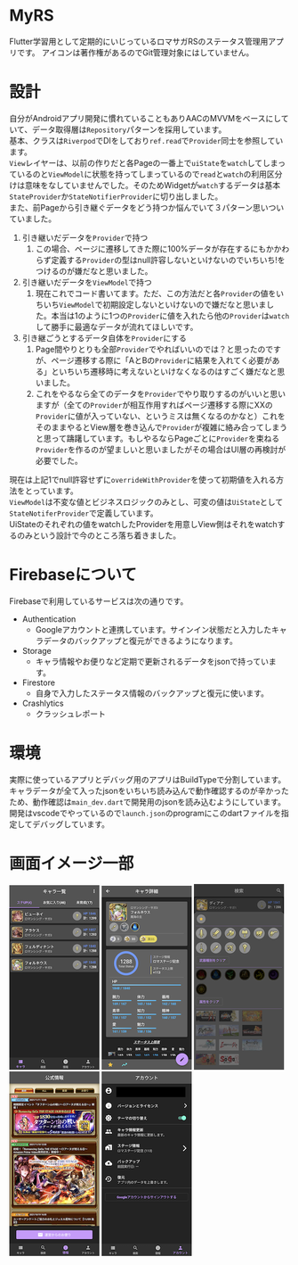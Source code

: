 # MyRS
Flutter学習用として定期的にいじっているロマサガRSのステータス管理用アプリです。
アイコンは著作権があるのでGit管理対象にはしていません。

# 設計
自分がAndroidアプリ開発に慣れていることもありAACのMVVMをベースにしていて、データ取得層は`Repository`パターンを採用しています。  
基本、クラスは`Riverpod`でDIをしており`ref.read`で`Provider`同士を参照しています。  
`View`レイヤーは、以前の作りだと各Pageの一番上で`uiState`を`watch`してしまっているのと`ViewModel`に状態を持ってしまっているので`read`と`watch`の利用区分けは意味をなしていませんでした。そのためWidgetが`watch`するデータは基本`StateProvider`か`StateNotifierProvider`に切り出しました。  
また、前Pageから引き継ぐデータをどう持つか悩んでいて３パターン思いついていました。
1. 引き継いだデータを`Provider`で持つ
   1. この場合、ページに遷移してきた際に100%データが存在するにもかかわらず定義する`Provider`の型はnull許容しないといけないのでいちいち!をつけるのが嫌だなと思いました。
2. 引き継いだデータを`ViewModel`で持つ
   1. 現在これでコード書いてます。ただ、この方法だと各`Provider`の値をいちいち`ViewModel`で初期設定しないといけないので嫌だなと思いました。本当は1のように1つの`Provider`に値を入れたら他の`Provider`は`watch`して勝手に最適なデータが流れてほしいです。
3. 引き継ごうとするデータ自体を`Provider`にする
   1. Page間やりとりも全部`Provider`でやればいいのでは？と思ったのですが、ページ遷移する際に「AとBの`Provider`に結果を入れてく必要がある」といちいち遷移時に考えないといけなくなるのはすごく嫌だなと思いました。
   2. これをやるなら全てのデータを`Provider`でやり取りするのがいいと思いますが（全ての`Provider`が相互作用すればページ遷移する際にXXの`Provider`に値が入っていない、というミスは無くなるのかなと）これをそのままやるとView層を巻き込んで`Provider`が複雑に絡み合ってしまうと思って躊躇しています。もしやるならPageごとに`Provider`を束ねる`Provider`を作るのが望ましいと思いましたがその場合はUI層の再検討が必要でした。

現在は上記1でnull許容せずに`overrideWithProvider`を使って初期値を入れる方法をとっています。  
`ViewModel`は不変な値とビジネスロジックのみとし、可変の値は`UiState`として`StateNotiferProvider`で定義しています。  
UiStateのそれぞれの値をwatchしたProviderを用意しView側はそれをwatchするのみという設計で今のところ落ち着きました。  

# Firebaseについて
Firebaseで利用しているサービスは次の通りです。
  - Authentication
    - Googleアカウントと連携しています。サインイン状態だと入力したキャラデータのバックアップと復元ができるようになります。
  - Storage
    - キャラ情報やお便りなど定期で更新されるデータをjsonで持っています。
  - Firestore
    - 自身で入力したステータス情報のバックアップと復元に使います。
  - Crashlytics
    - クラッシュレポート
# 環境
実際に使っているアプリとデバッグ用のアプリはBuildTypeで分割しています。
キャラデータが全て入ったjsonをいちいち読み込んで動作確認するのが辛かったため、動作確認は`main_dev.dart`で開発用のjsonを読み込むようにしています。
開発はvscodeでやっているので`launch.json`のprogramにこのdartファイルを指定してデバッグしています。

# 画面イメージ一部
![01](/images/01_char_list.png)
![02](/images/02_char_detail.png)
![03](images/03_search.png)
![04](images/04_info.png)
![05](images/05_account.png)
